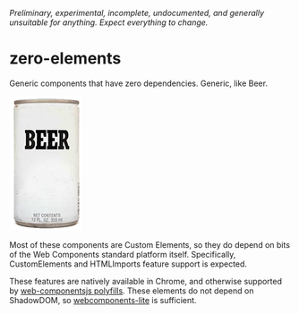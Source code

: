 _Preliminary, experimental, incomplete, undocumented, and generally unsuitable for anything. Expect everything to change._

# zero-elements

Generic components that have zero dependencies. Generic, like Beer.

![generic beer](assets/beer.png)

Most of these components are Custom Elements, so they do depend on bits of the Web Components standard platform itself. Specifically, CustomElements and HTMLImports feature support is expected.

These features are natively available in Chrome, and otherwise supported by [web-componentsjs polyfills](https://github.com/webcomponents/webcomponentsjs). These elements do not depend on ShadowDOM, so [webcomponents-lite](https://polygit.org/components/webcomponentsjs/webcomponents.min.js) is sufficient.



